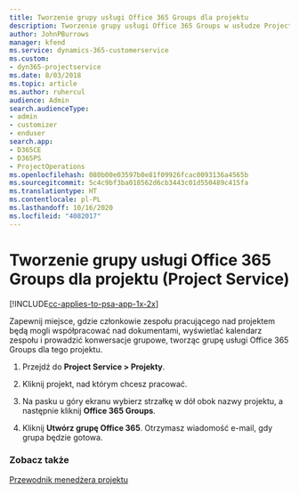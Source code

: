 ```yaml
---
title: Tworzenie grupy usługi Office 365 Groups dla projektu
description: Tworzenie grupy usługi Office 365 Groups w usłudze Project Service
author: JohnPBurrows
manager: kfend
ms.service: dynamics-365-customerservice
ms.custom:
- dyn365-projectservice
ms.date: 8/03/2018
ms.topic: article
ms.author: ruhercul
audience: Admin
search.audienceType:
- admin
- customizer
- enduser
search.app:
- D365CE
- D365PS
- ProjectOperations
ms.openlocfilehash: 080b00e03597b0e81f09926fcac0093136a4565b
ms.sourcegitcommit: 5c4c9bf3ba018562d6cb3443c01d550489c415fa
ms.translationtype: HT
ms.contentlocale: pl-PL
ms.lasthandoff: 10/16/2020
ms.locfileid: "4082017"
---
```

# <a name="create-an-office-365-group-for-a-project-project-service"></a>Tworzenie grupy usługi Office 365 Groups dla projektu (Project Service)

[!INCLUDE[cc-applies-to-psa-app-1x-2x](../includes/cc-applies-to-psa-app-1x-2x.md)]

Zapewnij miejsce, gdzie członkowie zespołu pracującego nad projektem będą mogli współpracować nad dokumentami, wyświetlać kalendarz zespołu i prowadzić konwersacje grupowe, tworząc grupę usługi Office 365 Groups dla tego projektu.  
  
1.  Przejdź do **Project Service > Projekty**.  
  
2.  Kliknij projekt, nad którym chcesz pracować.  
  
3.  Na pasku u góry ekranu wybierz strzałkę w dół obok nazwy projektu, a następnie kliknij **Office 365 Groups**.  
  
4.  Kliknij **Utwórz grupę Office 365**. Otrzymasz wiadomość e-mail, gdy grupa będzie gotowa.  
  
### <a name="see-also"></a>Zobacz także  
 [Przewodnik menedżera projektu](../psa/project-manager-guide.md)
